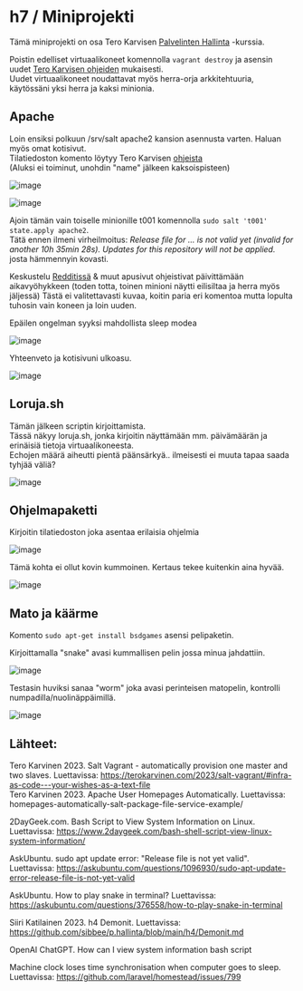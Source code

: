 # h7 / Miniprojekti  

Tämä miniprojekti on osa Tero Karvisen [Palvelinten Hallinta](https://terokarvinen.com/2023/configuration-management-2023-autumn/) -kurssia.    

Poistin edelliset virtuaalikoneet komennolla ```vagrant destroy``` ja asensin uudet [Tero Karvisen ohjeiden](https://terokarvinen.com/2023/salt-vagrant/#infra-as-code---your-wishes-as-a-text-file) mukaisesti.  
Uudet virtuaalikoneet noudattavat myös herra-orja arkkitehtuuria, käytössäni yksi herra ja kaksi minionia.  

## Apache
Loin ensiksi polkuun /srv/salt apache2 kansion asennusta varten. Haluan myös omat kotisivut.  
Tilatiedoston komento löytyy Tero Karvisen [ohjeista](https://terokarvinen.com/2018/04/03/apache-user-homepages-automatically-salt-package-file-service-example/)  
(Aluksi ei toiminut, unohdin "name" jälkeen kaksoispisteen)

![image](https://github.com/sibbee/p.hallinta/assets/149330317/c8d37385-ed70-4017-a150-1c76e158a8ef)  

![image](https://github.com/sibbee/p.hallinta/assets/149330317/1ab1eb0d-8afd-45a9-8957-e85d083bee7e)  

Ajoin tämän vain toiselle minionille t001 komennolla ```sudo salt 't001' state.apply apache2```.  
Tätä ennen ilmeni virheilmoitus: 
_Release file for ... is not valid yet (invalid for another 10h 35min 28s). Updates for this repository will not be applied._ josta hämmennyin kovasti. 

Keskustelu [Redditissä](https://askubuntu.com/questions/1096930/sudo-apt-update-error-release-file-is-not-yet-valid) & muut apusivut ohjeistivat päivittämään aikavyöhykkeen (toden totta, toinen minioni näytti eilisiltaa ja herra myös jäljessä) 
Tästä ei valitettavasti kuvaa, koitin paria eri komentoa mutta lopulta tuhosin vain koneen ja loin uuden. 

Epäilen ongelman syyksi mahdollista sleep modea 

![image](https://github.com/sibbee/p.hallinta/assets/149330317/edcea6b1-e34a-4644-a30a-4f583f010759)  

Yhteenveto ja kotisivuni ulkoasu.  

![image](https://github.com/sibbee/p.hallinta/assets/149330317/2152dd66-679c-43b0-99c3-5974abad3fd3)  

## Loruja.sh

Tämän jälkeen scriptin kirjoittamista.  
Tässä näkyy loruja.sh, jonka kirjoitin näyttämään mm. päivämäärän ja erinäisiä tietoja virtuaalikoneesta.  
Echojen määrä aiheutti pientä päänsärkyä.. ilmeisesti ei muuta tapaa saada tyhjää väliä? 

![image](https://github.com/sibbee/p.hallinta/assets/149330317/9cf4305f-53de-4c66-9ab4-8916c2171375)  

## Ohjelmapaketti 

Kirjoitin tilatiedoston joka asentaa erilaisia ohjelmia 

![image](https://github.com/sibbee/p.hallinta/assets/149330317/c7d4cad2-0b5a-4cf6-866e-30fe0d234858)

Tämä kohta ei ollut kovin kummoinen. Kertaus tekee kuitenkin aina hyvää. 


![image](https://github.com/sibbee/p.hallinta/assets/149330317/c8b9d572-c3bc-4590-badc-5954d2915217) 

## Mato ja käärme 

Komento ```sudo apt-get install bsdgames``` asensi pelipaketin. 

Kirjoittamalla "snake" avasi kummallisen pelin jossa minua jahdattiin. 

![image](https://github.com/sibbee/p.hallinta/assets/149330317/978971d9-09ab-4d4c-8a1e-8af7d939e565) 

Testasin huviksi sanaa "worm" joka avasi perinteisen matopelin, kontrolli numpadilla/nuolinäppäimillä. 

![image](https://github.com/sibbee/p.hallinta/assets/149330317/a13d38aa-a1f5-4b4b-b674-93cac8f64c9d) 

 

## Lähteet:  

Tero Karvinen 2023. Salt Vagrant - automatically provision one master and two slaves. Luettavissa: https://terokarvinen.com/2023/salt-vagrant/#infra-as-code---your-wishes-as-a-text-file  
Tero Karvinen 2023. Apache User Homepages Automatically. Luettavissa: homepages-automatically-salt-package-file-service-example/  

2DayGeek.com. Bash Script to View System Information on Linux. Luettavissa: https://www.2daygeek.com/bash-shell-script-view-linux-system-information/  

AskUbuntu. sudo apt update error: "Release file is not yet valid". Luettavissa: https://askubuntu.com/questions/1096930/sudo-apt-update-error-release-file-is-not-yet-valid 

AskUbuntu. How to play snake in terminal? Luettavissa: https://askubuntu.com/questions/376558/how-to-play-snake-in-terminal 

Siiri Katilainen 2023. h4 Demonit. Luettavissa: https://github.com/sibbee/p.hallinta/blob/main/h4/Demonit.md 

OpenAI ChatGPT. How can I view system information bash script 

Machine clock loses time synchronisation when computer goes to sleep. Luettavissa: https://github.com/laravel/homestead/issues/799 










